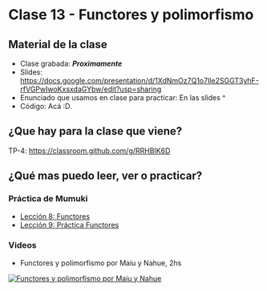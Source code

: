 # Clase 13 - Functores y polimorfismo

## Material de la clase

- Clase grabada: _**Proximamente**_
- Slides: https://docs.google.com/presentation/d/1XdNmOz7Q1o7Ile2SGGT3yhF-rfVGPwIwoKxsxdaGYbw/edit?usp=sharing
- Enunciado que usamos en clase para practicar: En las slides ^
- Código: Acá :D.

## ¿Que hay para la clase que viene?

TP-4: https://classroom.github.com/g/RRHBIK6D

## ¿Qué mas puedo leer, ver o practicar?

### Práctica de Mumuki

- [Lección 8: Functores](https://mumuki.io/pdep-utn/lessons/706-programacion-logica-functores)
- [Lección 9: Práctica Functores](https://mumuki.io/pdep-utn/lessons/707-programacion-logica-practica-functores)

### Videos

- Functores y polimorfismo por Maiu y Nahue, 2hs

[![Functores y polimorfismo por Maiu y Nahue](https://img.youtube.com/vi/svcXUVYcwLA/0.jpg)](https://youtu.be/svcXUVYcwLA "Functores y polimorfismo por Maiu y Nahue")

